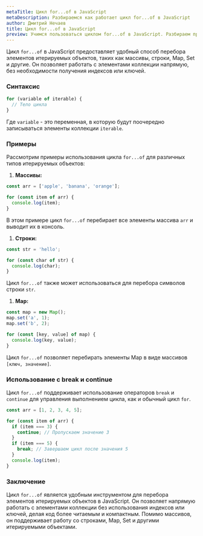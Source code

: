 ```yaml
---
metaTitle: Цикл for...of в JavaScript
metaDescription: Разбираемся как работает цикл for...of в JavaScript
author: Дмитрий Нечаев
title: Цикл for...of в JavaScript
preview: Учимся пользоваться циклом for...of в JavaScript. Разбираем примеры использования
---
```


Цикл `for...of` в JavaScript предоставляет удобный способ перебора элементов итерируемых объектов, таких как массивы, строки, Map, Set и другие. Он позволяет работать с элементами коллекции напрямую, без необходимости получения индексов или ключей.

### Синтаксис

```jsx
for (variable of iterable) {
  // Тело цикла
}

```

Где `variable` - это переменная, в которую будут поочередно записываться элементы коллекции `iterable`.

### Примеры

Рассмотрим примеры использования цикла `for...of` для различных типов итерируемых объектов:

1. **Массивы:**

```jsx
const arr = ['apple', 'banana', 'orange'];

for (const item of arr) {
  console.log(item);
}

```

В этом примере цикл `for...of` перебирает все элементы массива `arr` и выводит их в консоль.

1. **Строки:**

```jsx
const str = 'hello';

for (const char of str) {
  console.log(char);
}

```

Цикл `for...of` также может использоваться для перебора символов строки `str`.

1. **Map:**

```jsx
const map = new Map();
map.set('a', 1);
map.set('b', 2);

for (const [key, value] of map) {
  console.log(key, value);
}

```

Цикл `for...of` позволяет перебирать элементы Map в виде массивов `[ключ, значение]`.

### Использование с break и continue

Цикл `for...of` поддерживает использование операторов `break` и `continue` для управления выполнением цикла, как и обычный цикл `for`.

```jsx
const arr = [1, 2, 3, 4, 5];

for (const item of arr) {
  if (item === 3) {
    continue; // Пропускаем значение 3
  }
  if (item === 5) {
    break; // Завершаем цикл после значения 5
  }
  console.log(item);
}

```

### Заключение

Цикл `for...of` является удобным инструментом для перебора элементов итерируемых объектов в JavaScript. Он позволяет напрямую работать с элементами коллекции без использования индексов или ключей, делая код более читаемым и компактным. Помимо массивов, он поддерживает работу со строками, Map, Set и другими итерируемыми объектами.